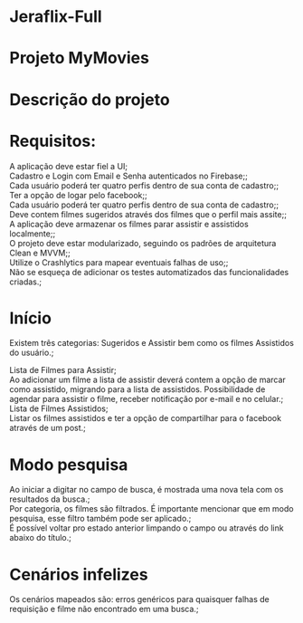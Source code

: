 # Jeraflix-Full

# Projeto MyMovies

# Descrição do projeto

 # Requisitos: 
 
 A aplicação deve estar fiel a UI;</br>
 Cadastro e Login com Email e Senha autenticados no Firebase;;</br>
 Cada usuário poderá ter quatro perfis dentro de sua conta de cadastro;;</br>
 Ter a opção de logar pelo facebook;;</br>
 Cada usuário poderá ter quatro perfis dentro de sua conta de cadastro;;</br>
 Deve contem filmes sugeridos através dos filmes que o perfil mais assite;;</br>
 A aplicação deve armazenar os filmes parar assistir e assistidos localmente;;</br>
 O projeto deve estar modularizado, seguindo os padrões de arquitetura Clean e MVVM;;</br>
 Utilize o Crashlytics para mapear eventuais falhas de uso;;</br>
 Não se esqueça de adicionar os testes automatizados das funcionalidades criadas.;</br>

  # Início
  
  Existem três categorias: Sugeridos e Assistir bem como os filmes Assistidos do usuário.;</br>

  Lista de Filmes para Assistir;</br>
  Ao adicionar um filme a lista de assistir deverá contem a opção de marcar como assistido, migrando para a lista de assistidos. Possibilidade de agendar para       assistir o filme, receber notificação por e-mail e no celular.;</br>
  Lista de Filmes Assistidos;</br>
  Listar os filmes assistidos e ter a opção de compartilhar para o facebook através de um post.;</br>
  
  # Modo pesquisa
  
  Ao iniciar a digitar no campo de busca, é mostrada uma nova tela com os resultados da busca.;</br>
  Por categoria, os filmes são filtrados. 
  É importante mencionar que em modo pesquisa, esse filtro também pode ser aplicado.;</br>
  É possível voltar pro estado anterior limpando o campo ou através do link abaixo do título.;</br>
  
  # Cenários infelizes
  
  Os cenários mapeados são: erros genéricos para quaisquer falhas de requisição e filme não encontrado em uma busca.;</br>

